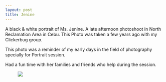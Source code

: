 ```yaml
---
layout: post
title: Jenine
---
```


A black & white portrait of Ms. Jenine.  A late afternoon photoshoot in North Reclamation Area in Cebu.  This Photo was taken a few years ago with my Clickerbug group.

This photo was a reminder of my early days in the field of photography specially for Portrait session.

Had a fun time with her families and friends who help during the session. 

<figure>
    <img src="https://farm6.staticflickr.com/5607/15797916695_55b826b366_n.jpg" class="thumbNail img-post" align="left">
</figure>